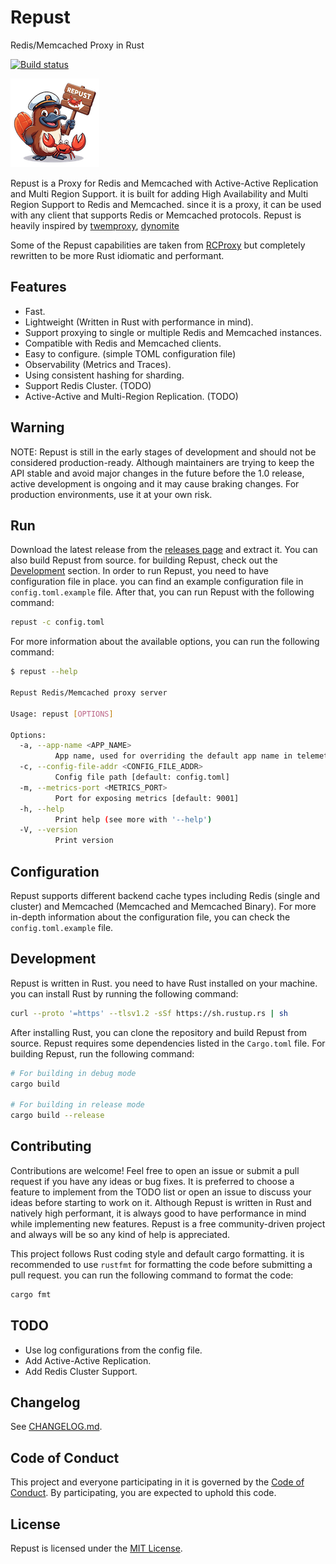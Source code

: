 # Repust

Redis/Memcached Proxy in Rust

[![Build status](https://github.com/saeidakbari/repust/actions/workflows/ci.yml/badge.svg?branch=mainn)](https://github.com/saeidakbari/repust/actions/workflows/ci.yml)

![repust logo](.assets/logo.png)

Repust is a Proxy for Redis and Memcached with Active-Active Replication and Multi Region Support. it is built for adding High Availability and Multi Region Support to Redis and Memcached. since it is a proxy, it can be used with any client that supports Redis or Memcached protocols. Repust is heavily inspired by [twemproxy](https://github.com/twitter/twemproxy), [dynomite](https://github.com/Netflix/dynomite)

Some of the Repust capabilities are taken from [RCProxy](https://github.com/clia/rcproxy) but completely
rewritten to be more Rust idiomatic and performant.

## Features

+ Fast.
+ Lightweight (Written in Rust with performance in mind).
+ Support proxying to single or multiple Redis and Memcached instances.
+ Compatible with Redis and Memcached clients.
+ Easy to configure. (simple TOML configuration file)
+ Observability (Metrics and Traces).
+ Using consistent hashing for sharding.
+ Support Redis Cluster. (TODO)
+ Active-Active and Multi-Region Replication. (TODO)

## Warning

NOTE: Repust is still in the early stages of development and should not be considered production-ready.
Although maintainers are trying to keep the API stable and avoid major changes in the future before the 1.0 release,
active development is ongoing and it may cause braking changes. For production environments, use it at your own risk.

## Run

Download the latest release from the [releases page](https://github.com/saeidakbari/repust/releases) and extract it. You
can also build Repust from source. for building Repust, check out the [Development](#development) section.
In order to run Repust, you need to have configuration file in place. you can find an example configuration file in `config.toml.example` file.
After that, you can run Repust with the following command:

```bash
repust -c config.toml
```

For more information about the available options, you can run the following command:

```bash
$ repust --help

Repust Redis/Memcached proxy server

Usage: repust [OPTIONS]

Options:
  -a, --app-name <APP_NAME>
          App name, used for overriding the default app name in telemetry [default: repust]
  -c, --config-file-addr <CONFIG_FILE_ADDR>
          Config file path [default: config.toml]
  -m, --metrics-port <METRICS_PORT>
          Port for exposing metrics [default: 9001]
  -h, --help
          Print help (see more with '--help')
  -V, --version
          Print version
```

## Configuration

Repust supports different backend cache types including Redis (single and cluster) and Memcached (Memcached and Memcached Binary).
For more in-depth information about the configuration file, you can check the `config.toml.example` file.

## Development

Repust is written in Rust. you need to have Rust installed on your machine. you can install Rust by running the following command:

```bash
curl --proto '=https' --tlsv1.2 -sSf https://sh.rustup.rs | sh
```

After installing Rust, you can clone the repository and build Repust from source. Repust requires some dependencies listed
in the `Cargo.toml` file. For building Repust, run the following command:

```bash
# For building in debug mode
cargo build

# For building in release mode
cargo build --release
```

## Contributing

Contributions are welcome! Feel free to open an issue or submit a pull request if you have any ideas or bug fixes. It is
preferred to choose a feature to implement from the TODO list or open an issue to discuss your ideas before starting to work on it.
Although Repust is written in Rust and natively high performant, it is always good to have performance in mind while implementing new features.
Repust is a free community-driven project and always will be so any kind of help is appreciated.

This project follows Rust coding style and default cargo formatting. it is recommended to use `rustfmt` for formatting the code
before submitting a pull request. you can run the following command to format the code:

```bash
cargo fmt
```

## TODO

+ Use log configurations from the config file.
+ Add Active-Active Replication.
+ Add Redis Cluster Support.

## Changelog

See [CHANGELOG.md](CHANGELOG.md).

## Code of Conduct

This project and everyone participating in it is governed by the [Code of Conduct](CODE_OF_CONDUCT.md).
By participating, you are expected to uphold this code.

## License

Repust is licensed under the [MIT License](LICENSE).
